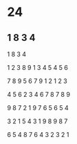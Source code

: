 # 24
1 8 3 4
-----------------------
1			8			3			4		

1	2	3	8	9	1	3	4	5	4	5	6

7	8	9	5	6	7	9	1	2	1	2	3

4	5	6	2	3	4	6	7	8	7	8	9	

9	8	7	2	1	9	7	6	5	6	5	4

3	2	1	5	4	3	1	9	8	9	8	7

6	5	4	8	7	6	4	3	2	3	2	1
